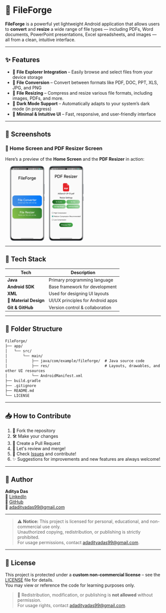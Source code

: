 
# 📁 FileForge

**FileForge** is a powerful yet lightweight Android application that allows users to **convert** and **resize** a wide range of file types — including PDFs, Word documents, PowerPoint presentations, Excel spreadsheets, and images — all from a clean, intuitive interface.

---

## ✨ Features

- 📂 **File Explorer Integration** – Easily browse and select files from your device storage
- 🔄 **File Conversion** – Convert between formats like PDF, DOC, PPT, XLS, JPG, and PNG
- 📏 **File Resizing** – Compress and resize various file formats, including images, PDFs, and more.
- 🌙 **Dark Mode Support** – Automatically adapts to your system’s dark mode (in progress)
- 🧭 **Minimal & Intuitive UI** – Fast, responsive, and user-friendly interface

---

## 📸 Screenshots

### 🔹 Home Screen and PDF Resizer Screen
Here’s a preview of the **Home Screen** and the **PDF Resizer** in action:

<p float="left">
  &nbsp;&nbsp;&nbsp;
  <img src="screenshots/homescreen.png" width="22%" alt="Home Screen"/>
  &nbsp;&nbsp;
  <img src="screenshots/pdf_res.png" width="22%" alt="PDF Resizer Screen"/>
</p>

---

## 🚀 Tech Stack

| Tech                   | Description                      |
|------------------------|----------------------------------|
| **Java**               | Primary programming language     |
| **Android SDK**        | Base framework for development   |
| **XML**                | Used for designing UI layouts    |
| 🌟 **Material Design** | UI/UX principles for Android apps |
| **Git & GitHub**       | Version control & collaboration |

---

## 🧩 Folder Structure

```
FileForge/
├── app/
│   └── src/
│       └── main/
│           ├── java/com/example/fileforge/  # Java source code
│           ├── res/                         # Layouts, drawables, and other UI resources
│           └── AndroidManifest.xml
├── build.gradle
├── .gitignore
├── README.md
└── LICENSE
```

---

## 📥 How to Contribute

1. 🍴 Fork the repository
2. 🛠️ Make your changes
3. 🔁 Create a Pull Request
4. 💬 Let's review and merge!
5. 📌 Check [Issues](https://github.com/CodeSmithAditya/FileForge/issues) and contribute!
6. ✨ Suggestions for improvements and new features are always welcome!

---

## 👤 Author

**Aditya Das**   
🔗 [LinkedIn](https://www.linkedin.com/in/adadityadas)  
🐙 [GitHub](https://github.com/CodeSmithAditya)  
📧 [adadityadas99@gmail.com](mailto:adadityadas99@gmail.com)

---

> ⚠️ **Notice:** This project is licensed for personal, educational, and non-commercial use only.  
> Unauthorized copying, redistribution, or publishing is strictly prohibited.  
> For usage permissions, contact [adadityadas99@gmail.com](mailto:adadityadas99@gmail.com).

---

## 📄 License

This project is protected under a **custom non-commercial license** – see the [LICENSE](LICENSE) file for details.  
You may view or reference the code for learning purposes only.

> 📌 Redistribution, modification, or publishing is **not allowed** without permission.  
> For usage rights, contact [adadityadas99@gmail.com](mailto:adadityadas99@gmail.com).
